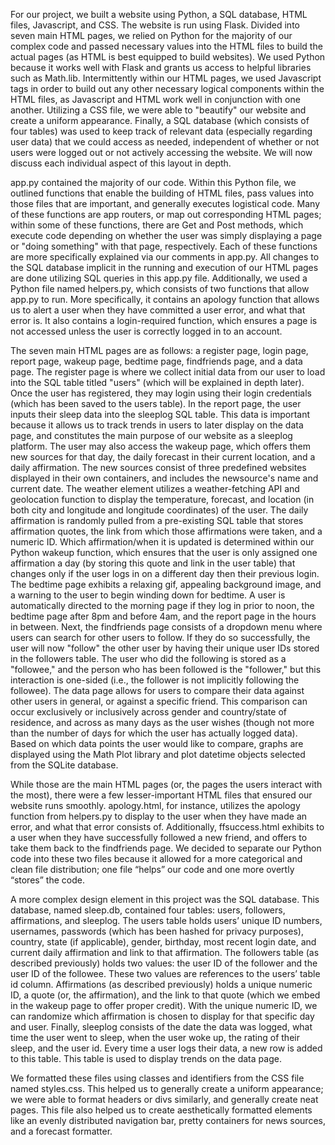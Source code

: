 For our project, we built a website using Python, a SQL database, HTML files, Javascript, and CSS. The website is run using Flask. Divided into seven main HTML pages, we relied on Python for the majority of our complex code and passed necessary values into the HTML files to build the actual pages (as HTML is best equipped to build websites). We used Python because it works well with Flask and grants us access to helpful libraries such as Math.lib. Intermittently within our HTML pages, we used Javascript tags in order to build out any other necessary logical components within the HTML files, as Javascript and HTML work well in conjunction with one another. Utilizing a CSS file, we were able to "beautify" our website and create a  uniform appearance. Finally, a SQL database (which consists of four tables) was used to keep track of relevant data (especially regarding user data) that we could access as needed, independent of whether or not users were logged out or not actively accessing the website. We will now discuss each individual aspect of this layout in depth.
 
app.py contained the majority of our code. Within this Python file, we outlined functions that enable the building of HTML files, pass values into those files that are important, and generally executes logistical code. Many of these functions are app routers, or map out corresponding HTML pages; within some of these functions, there are Get and Post methods, which  execute code depending on whether the user was simply displaying a page or "doing something" with that page, respectively. Each of these functions are more specifically explained via our comments in app.py. All changes to the SQL database implicit in the running and execution of our HTML pages are done utilizing SQL queries in this app.py file. Additionally, we used a Python file named helpers.py, which consists of two functions that allow app.py to run. More specifically, it contains an apology function that allows us to alert a user when they have committed a user error, and what that error is. It also contains a login-required function, which ensures a page is not accessed unless the user is correctly logged in to an account.
 
The seven main HTML pages are as follows: a register page, login page, report page, wakeup page, bedtime page, findfriends page, and a data page. The register page is where we collect initial data from our user to load into the SQL table titled "users" (which will be explained in depth later). Once the user has registered, they may login using their login credentials (which has been saved to the users table). In the report page, the user inputs their sleep data into the sleeplog SQL table. This data is important because it allows us to track trends in users to later display on the data page, and constitutes the main purpose of our website as a sleeplog platform. The user may also access the wakeup page, which offers them new sources for that day, the daily forecast in their current location, and a daily affirmation. The new sources consist of three predefined websites displayed in their own containers, and includes the newsource's name and current date. The weather element utilizes a weather-fetching API and geolocation function to display the temperature, forecast, and location (in both city and longitude and longitude coordinates) of the user. The daily affirmation is randomly pulled from a pre-existing SQL table that stores affirmation quotes, the link from which those affirmations were taken, and a numeric ID. Which affirmation/when it is updated is determined within our Python wakeup function, which ensures that the user is only assigned one affirmation a day (by storing this quote and link in the user table) that changes only if the user logs in on a different day then their previous login. The bedtime page exhibits a relaxing gif, appealing background image, and a warning to the user to begin winding down for bedtime. A user is automatically directed to the morning page if they log in prior to noon, the bedtime page after 8pm and before 4am, and the report page in the hours in between. Next, the findfriends page consists of a dropdown menu where users can search for other users to follow. If they do so successfully, the user will now "follow" the other user by having their unique user IDs stored in the followers table. The user who did the following is stored as a "followee," and the person who has been followed is the "follower," but this interaction is one-sided (i.e., the follower is not implicitly following the followee). The data page allows for users to compare their data against other users in general, or against a specific friend. This comparison can occur exclusively or inclusively across gender and country/state of residence, and across as many days as the user wishes (though not more than the number of days for which the user has actually logged data). Based on which data points the user would like to compare, graphs are displayed using the Math Plot library and plot datetime objects selected from the SQLite database. 
 
While those are the main HTML pages (or, the pages the users interact with the most), there were a few lesser-important HTML files that ensured our website runs smoothly. apology.html, for instance, utilizes the apology function from helpers.py to display to the user when they have made an error, and what that error consists of. Additionally, ffsuccess.html exhibits to a user when they have successfully followed a new friend, and offers to take them back to the findfriends page. We decided to separate our Python code into these two files because it allowed for a more categorical and clean file distribution; one file “helps” our code and one more overtly “stores” the code.
 
A more complex design element in this project was the SQL database. This database, named sleep.db, contained four tables: users, followers, affirmations, and sleeplog. The users table holds users’ unique ID numbers, usernames, passwords (which has been hashed for privacy purposes), country, state (if applicable), gender, birthday, most recent login date, and current daily affirmation and link to that affirmation. The followers table (as described previously) holds two values: the user ID of the follower and the user ID of the followee. These two values are references to the users’ table id column. Affirmations (as described previously) holds a unique numeric ID, a quote (or, the affirmation), and the link to that quote (which we embed in the wakeup page to offer proper credit). With the unique numeric ID, we can randomize which affirmation is chosen to display for that specific day and user. Finally, sleeplog consists of the date the data was logged, what time the user went to sleep, when the user woke up, the rating of their sleep, and the user id. Every time a user logs their data, a new row is added to this table. This table is used to display trends on the data page.
 
We formatted these files using classes and identifiers from the CSS file named styles.css. This helped us to generally create a uniform appearance; we were able to format headers or divs similarly, and generally create neat pages. This file also helped us to create aesthetically formatted elements like an evenly distributed navigation bar, pretty containers for news sources, and a forecast formatter.
